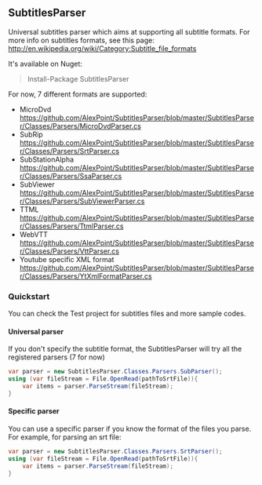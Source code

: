 ## SubtitlesParser

Universal subtitles parser which aims at supporting all subtitle formats.
For more info on subtitles formats, see this page: http://en.wikipedia.org/wiki/Category:Subtitle_file_formats

It's available on Nuget:
> Install-Package SubtitlesParser

For now, 7 different formats are supported:
* MicroDvd	https://github.com/AlexPoint/SubtitlesParser/blob/master/SubtitlesParser/Classes/Parsers/MicroDvdParser.cs
* SubRip	https://github.com/AlexPoint/SubtitlesParser/blob/master/SubtitlesParser/Classes/Parsers/SrtParser.cs
* SubStationAlpha	https://github.com/AlexPoint/SubtitlesParser/blob/master/SubtitlesParser/Classes/Parsers/SsaParser.cs
* SubViewer	https://github.com/AlexPoint/SubtitlesParser/blob/master/SubtitlesParser/Classes/Parsers/SubViewerParser.cs
* TTML	https://github.com/AlexPoint/SubtitlesParser/blob/master/SubtitlesParser/Classes/Parsers/TtmlParser.cs
* WebVTT	https://github.com/AlexPoint/SubtitlesParser/blob/master/SubtitlesParser/Classes/Parsers/VttParser.cs
* Youtube specific XML format	https://github.com/AlexPoint/SubtitlesParser/blob/master/SubtitlesParser/Classes/Parsers/YtXmlFormatParser.cs


### Quickstart

You can check the Test project for subtitles files and more sample codes.

#### Universal parser

If you don't specify the subtitle format, the SubtitlesParser will try all the registered parsers (7 for now)

```csharp
var parser = new SubtitlesParser.Classes.Parsers.SubParser();
using (var fileStream = File.OpenRead(pathToSrtFile)){
	var items = parser.ParseStream(fileStream);
}
```

#### Specific parser

You can use a specific parser if you know the format of the files you parse.
For example, for parsing an srt file:

```csharp
var parser = new SubtitlesParser.Classes.Parsers.SrtParser();
using (var fileStream = File.OpenRead(pathToSrtFile)){
	var items = parser.ParseStream(fileStream);
}
```
